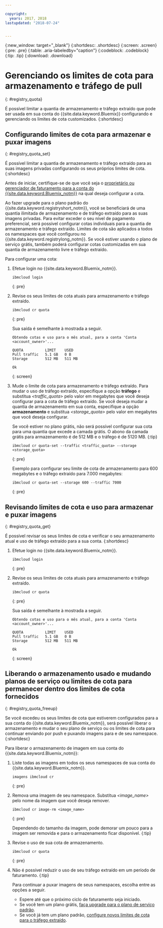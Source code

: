 ```yaml
---

copyright:
  years: 2017, 2018
lastupdated: "2018-07-24"


---
```


{:new_window: target="_blank"}
{:shortdesc: .shortdesc}
{:screen: .screen}
{:pre: .pre}
{:table: .aria-labeledby="caption"}
{:codeblock: .codeblock}
{:tip: .tip}
{:download: .download}


# Gerenciando os limites de cota para armazenamento e tráfego de pull
{: #registry_quota}

É possível limitar a quantia de armazenamento e tráfego extraído que pode ser usada em sua conta do {{site.data.keyword.Bluemix}} configurando e gerenciando os limites
de cota customizados.
{:shortdesc}


## Configurando limites de cota para armazenar e puxar imagens
{: #registry_quota_set}

É possível limitar a quantia de armazenamento e tráfego extraído para as suas imagens privadas configurando
os seus próprios limites de cota.
{:shortdesc}

Antes de iniciar, certifique-se de que você seja o [proprietário ou gerenciador de faturamento para a conta do {{site.data.keyword.Bluemix_notm}}](../../iam/users_roles.html#userroles) na qual deseja configurar a cota.

Ao fazer upgrade para o plano padrão do {{site.data.keyword.registryshort_notm}}, você se beneficiará de
uma quantia ilimitada de armazenamento e de tráfego extraído para as suas imagens privadas. Para evitar exceder o seu nível de pagamento preferencial, será possível configurar cotas individuais para a
quantia de armazenamento e tráfego extraído. Limites de cota são aplicados a todos os namespaces que você configurou no
{{site.data.keyword.registrylong_notm}}. Se você estiver usando o plano
de serviço grátis, também poderá configurar cotas customizadas em sua quantia de armazenamento livre e tráfego extraído.

Para configurar uma cota:

1.  Efetue login no {{site.data.keyword.Bluemix_notm}}.

    ```
    ibmcloud login
    ```
    {: pre}

2.  Revise os seus limites de cota atuais para armazenamento e tráfego extraído.

    ```
    ibmcloud cr quota
    ```
    {: pre}

    Sua
saída é semelhante à mostrada a seguir.

    ```
    Obtendo cotas e uso para o mês atual, para a conta 'Conta <account_owner>'...

    QUOTA          LIMIT    USED   
    Pull traffic   5.1 GB   0 B   
    Storage        512 MB   511 MB

    Ok
    ```
    {: screen}

3.  Mude o limite de cota para armazenamento e tráfego extraído. Para mudar o uso de
tráfego extraído, especifique a opção **tráfego** e substitua
_&lt;traffic_quota&gt;_ pelo valor em megabytes que você deseja configurar para a cota
de tráfego extraído. Se você deseja mudar a quantia de armazenamento em sua conta, especifique a
opção **armazenamento** e substitua _&lt;storage_quota&gt;_ pelo
valor em megabytes que você deseja configurar.

    Se você estiver no plano grátis, não será possível configurar sua cota para uma quantia que excede a camada grátis. O abono da camada grátis para armazenamento é de 512 MB e o tráfego é de 5120 MB.
    {:tip}

    ```
    ibmcloud cr quota-set --traffic <traffic_quota> --storage <storage_quota>
    ```
    {: pre}

    Exemplo para configurar seu limite de cota de armazenamento para 600 megabytes e o tráfego extraído para 7.000 megabytes:

    ```
    ibmcloud cr quota-set --storage 600 --traffic 7000
    ```
    {: pre}


## Revisando limites de cota e uso para armazenar e puxar imagens
{: #registry_quota_get}

É possível revisar os seus limites de cota e verificar o seu armazenamento atual e uso de tráfego extraído
para a sua conta.
{:shortdesc}

1.  Efetue login no {{site.data.keyword.Bluemix_notm}}.

    ```
    ibmcloud login
    ```
    {: pre}

2.  Revise os seus limites de cota atuais para armazenamento e tráfego extraído.

    ```
    ibmcloud cr quota
    ```
    {: pre}

    Sua
saída é semelhante à mostrada a seguir.

    ```
    Obtendo cotas e uso para o mês atual, para a conta 'Conta <account_owner>'...

    QUOTA          LIMIT    USED   
    Pull traffic   5.1 GB   0 B   
    Storage        512 MB   511 MB

    Ok
    ```
    {: screen}


## Liberando o armazenamento usado e mudando planos de serviço ou limites de cota para permanecer dentro dos limites de cota fornecidos
{: #registry_quota_freeup}

Se você excedeu os seus limites de cota que estiverem configurados para a sua conta do {{site.data.keyword.Bluemix_notm}}, será possível liberar o armazenamento e
mudar o seu plano de serviço ou os limites de cota para continuar enviando por push e puxando imagens para e de seu
namespace.
{:shortdesc}

Para liberar o armazenamento de imagem em sua conta do {{site.data.keyword.Bluemix_notm}}:

1.  Liste todas as imagens em todos os seus namespaces de sua conta do {{site.data.keyword.Bluemix_notm}}.

    ```
    imagens ibmcloud cr
    ```
    {: pre}

2.  Remova uma imagem de seu namespace. Substitua
_&lt;image_name&gt;_ pelo nome da imagem que você deseja remover.

    ```
    ibmcloud cr image-rm <image_name>
    ```
    {: pre}

    Dependendo do tamanho
da imagem, pode demorar um pouco para a imagem ser removida e para o armazenamento ficar disponível.
    {:tip}

3.  Revise o uso de sua cota de armazenamento.

    ```
    ibmcloud cr quota
    ```
    {: pre}

4. Não é possível reduzir o uso de seu tráfego extraído em um período de faturamento.
   {:tip}

    Para continuar a puxar imagens de seus namespaces, escolha entre as opções a seguir.

    -   Espere até que o próximo ciclo de faturamento seja iniciado.
    -   Se você tem um plano grátis, [faça upgrade para o plano
de serviço padrão](registry_overview.html#registry_plan_upgrade).
    -   Se você já tem um plano padrão, [configure novos limites
de cota para o tráfego extraído](#registry_quota_set).
